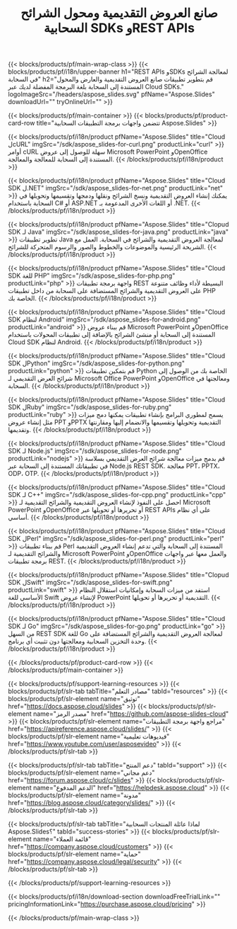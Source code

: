 ﻿---
title: صانع العروض التقديمية ومحول الشرائح السحابية SDKs وREST APIs 
description: قم بتطوير تطبيقات إنشاء العروض التقديمية والعارضة والمحولة المستندة إلى السحابة بلغة البرمجة المفضلة لديك عبر Cloud SDKs
weight: 10
family: slides
---

{{< blocks/products/pf/main-wrap-class >}}
{{< blocks/products/pf/i18n/upper-banner h1="REST APIs وSDKs لمعالجة الشرائح في السحابة" h2="قم بتطوير تطبيقات صانع العروض التقديمية والعارض والمحول المستندة إلى السحابة بلغة البرمجة المفضلة لديك عبر Cloud SDKs." logoImageSrc="/headers/aspose_slides.svg" pfName="Aspose.Slides" downloadUrl="" tryOnlineUrl="" >}}

{{< blocks/products/pf/main-container >}}
{{< blocks/products/pf/product-card-row title="تتضمن واجهات برمجة التطبيقات السحابية Aspose.Slides" >}}

{{< blocks/products/pf/i18n/product pfName="Aspose.Slides" title="Cloud لcURL" imgSrc="/sdk/aspose_slides-for-curl.png" productLink="curl" >}}
أوامر cURL سهلة للوصول إلى عروض Microsoft PowerPoint وOpenOffice المستندة إلى السحابة للمعالجة والمعالجة.
{{< /blocks/products/pf/i18n/product >}}

{{< blocks/products/pf/i18n/product pfName="Aspose.Slides" title="Cloud SDK ل.NET" imgSrc="/sdk/aspose_slides-for-net.png" productLink="net" >}}
يمكنك إنشاء العروض التقديمية ونسخ الشرائح ونقلها ودمجها وتقسيمها وتحويلها في السحابة باستخدام C# أو ASP.NET أو اللغات الأخرى المدعومة بـ .NET.
{{< /blocks/products/pf/i18n/product >}}

{{< blocks/products/pf/i18n/product pfName="Aspose.Slides" title="Clopud SDK لـ Java" imgSrc="/sdk/aspose_slides-for-java.png" productLink="java" >}}
تطوير تطبيقات Java لمعالجة العروض التقديمية والشرائح في السحابة. العمل مع الشريحة الرئيسية والموضوعات والخطوط والصور والرسوم المتحركة للشرائح.
{{< /blocks/products/pf/i18n/product >}}

{{< blocks/products/pf/i18n/product pfName="Aspose.Slides" title="Cloud SDK للغة PHP" imgSrc="/sdk/aspose_slides-for-php.png" productLink="php" >}}
واجهة برمجة تطبيقات REST البسيطة لأداء وظائف متنوعة على العروض التقديمية والشرائح المستضافة على السحابة من داخل تطبيقات PHP الخاصة بك.
{{< /blocks/products/pf/i18n/product >}}

{{< blocks/products/pf/i18n/product pfName="Aspose.Slides" title="Cloud SDK لنظام Android" imgSrc="/sdk/aspose_slides-for-android.png" productLink="android" >}}
قم ببناء عروض Microsoft PowerPoint وOpenOffice المستندة إلى السحابة أو منشئ الشرائح بالإضافة إلى تطبيقات المحولات باستخدام Cloud SDK لنظام Android.
{{< /blocks/products/pf/i18n/product >}}

{{< blocks/products/pf/i18n/product pfName="Aspose.Slides" title="Cloud SDK لPython" imgSrc="/sdk/aspose_slides-for-python.png" productLink="python" >}}
قم بتمكين تطبيقات Python الخاصة بك من الوصول إلى شرائح العرض التقديمي لـ Microsoft Office PowerPoint وOpenOffice ومعالجتها في السحابة.
{{< /blocks/products/pf/i18n/product >}}

{{< blocks/products/pf/i18n/product pfName="Aspose.Slides" title="Cloud SDK لRuby" imgSrc="/sdk/aspose_slides-for-ruby.png" productLink="ruby" >}}
يسمح لمطوري البرامج بإنشاء تطبيقات يمكنها دمج ميزات مثل إنشاء عروض PPT وPPTX التقديمية وتحويلها وتقسيمها والانضمام إليها ومقارنتها وتقديمها.
{{< /blocks/products/pf/i18n/product >}}

{{< blocks/products/pf/i18n/product pfName="Aspose.Slides" title="Cloud SDK لـ Node.js" imgSrc="/sdk/aspose_slides-for-node.png" productLink="nodejs" >}}
قم بدمج ميزات معالجة شرائح العرض التقديمي بسلاسة في تطبيقاتك المستندة إلى السحابة عبر Node.js REST SDK. معالجة PPT، PPTX، ODP، OTP.
{{< /blocks/products/pf/i18n/product >}}

{{< blocks/products/pf/i18n/product pfName="Aspose.Slides" title="Cloud SDK لـ C++" imgSrc="/sdk/aspose_slides-for-cpp.png" productLink="cpp" >}}
احصل على النفوذ لإنشاء العروض التقديمية والشرائح التقديمية لـ Microsoft PowerPoint وOpenOffice أو تحريرها أو تحويلها عبر REST APIs على أي نظام أساسي.
{{< /blocks/products/pf/i18n/product >}}

{{< blocks/products/pf/i18n/product pfName="Aspose.Slides" title="Cloud SDK لPerl" imgSrc="/sdk/aspose_slides-for-perl.png" productLink="perl" >}}
قم ببناء تطبيقات Perl المستندة إلى السحابة والتي تدعم إنشاء العروض التقديمية والشرائح التقديمية لـ Microsoft PowerPoint وOpenOffice والعمل معها عبر واجهات برمجة تطبيقات REST.
{{< /blocks/products/pf/i18n/product >}}

{{< blocks/products/pf/i18n/product pfName="Aspose.Slides" title="Clopud SDK لSwift" imgSrc="/sdk/aspose_slides-for-swift.png" productLink="swift" >}}
استفد من ميزات السحابة وإمكانيات استقلال النظام الأساسي للغة Swift لإنشاء عروض PowerPoint التقديمية أو تحريرها أو تحويلها.
{{< /blocks/products/pf/i18n/product >}}

{{< blocks/products/pf/i18n/product pfName="Aspose.Slides" title="Cloud SDK لـ Go" imgSrc="/sdk/aspose_slides-for-go.png" productLink="go" >}}
من السهل REST SDK للغة Go لمعالجة العروض التقديمية والشرائح المستضافة على وحدة التخزين السحابية ومعالجتها دون تثبيت أي برنامج.
{{< /blocks/products/pf/i18n/product >}}

{{< /blocks/products/pf/product-card-row >}}
{{< /blocks/products/pf/main-container >}}

{{< blocks/products/pf/support-learning-resources >}}
{{< blocks/products/pf/slr-tab tabTitle="مصادر التعلم" tabId="resources" >}}
{{< blocks/products/pf/slr-element name="توثيق" href="https://docs.aspose.cloud/slides" >}}
{{< blocks/products/pf/slr-element name="مصدر الرمز" href="https://github.com/aspose-slides-cloud" >}}
{{< blocks/products/pf/slr-element name="مراجع واجهة برمجة التطبيقات" href="https://apireference.aspose.cloud/slides/" >}}
{{< blocks/products/pf/slr-element name="فيديوهات تعليمية" href="https://www.youtube.com/user/asposevideo" >}}
{{< /blocks/products/pf/slr-tab >}}

{{< blocks/products/pf/slr-tab tabTitle="دعم المنتج" tabId="support" >}}
{{< blocks/products/pf/slr-element name="دعم مجاني" href="https://forum.aspose.cloud/c/slides" >}}
{{< blocks/products/pf/slr-element name="الدعم المدفوع" href="https://helpdesk.aspose.cloud" >}}
{{< blocks/products/pf/slr-element name="مدونة" href="https://blog.aspose.cloud/category/slides/" >}}
{{< /blocks/products/pf/slr-tab >}}

{{< blocks/products/pf/slr-tab tabTitle="لماذا عائلة المنتجات السحابية Aspose.Slides؟" tabId="success-stories" >}}
{{< blocks/products/pf/slr-element name="قائمة العملاء" href="https://company.aspose.cloud/customers" >}}
{{< blocks/products/pf/slr-element name="حماية" href="https://company.aspose.cloud/legal/security" >}}
{{< /blocks/products/pf/slr-tab >}}

{{< /blocks/products/pf/support-learning-resources >}}

{{< blocks/products/pf/i18n/download-section downloadFreeTrialLink="" pricingInformationLink="https://purchase.aspose.cloud/pricing" >}}

{{< /blocks/products/pf/main-wrap-class >}}
